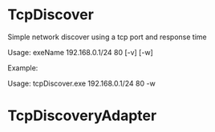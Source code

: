 # TcpDiscover

Simple network discover using a tcp port and response time

Usage: exeName 192.168.0.1/24 80 [-v] [-w]

Example:

Usage: tcpDiscover.exe 192.168.0.1/24 80 -w
# TcpDiscoveryAdapter
